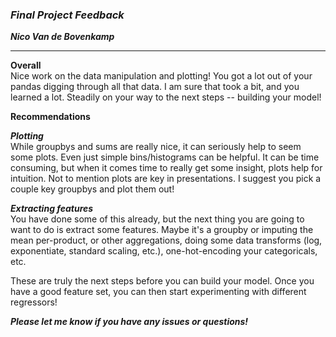 ### ***Final Project Feedback***

***Nico Van de Bovenkamp***

***

**Overall**  
Nice work on the data manipulation and plotting! You got a lot out of your pandas digging through all that data. I am sure that took a bit, and you learned a lot. Steadily on your way to the next steps -- building your model!

**Recommendations**  

***Plotting***  
While groupbys and sums are really nice, it can seriously help to seem some plots. Even just simple bins/histograms can be helpful. It can be time consuming, but when it comes time to really get some insight, plots help for intuition. Not to mention plots are key in presentations. I suggest you pick a couple key groupbys and plot them out!

***Extracting features***  
You have done some of this already, but the next thing you are going to want to do is extract some features. Maybe it's a groupby or imputing the mean per-product, or other aggregations, doing some data transforms (log, exponentiate, standard scaling, etc.), one-hot-encoding your categoricals, etc.

These are truly the next steps before you can build your model. Once you have a good feature set, you can then start experimenting with different regressors!

***Please let me know if you have any issues or questions!***
